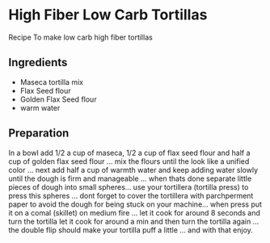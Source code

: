 # High Fiber Low Carb Tortillas
Recipe To make low carb high fiber tortillas

## Ingredients
- Maseca tortilla mix
- Flax Seed flour
- Golden Flax Seed flour
- warm water 

## Preparation
In a bowl add 1/2 a cup of maseca, 1/2 a cup of flax seed flour and half a cup of golden flax seed flour ... mix the flours until the look like a unified color ... next add half a cup of warmth water and keep adding water slowly until the dough is firm and manageable ... when thats done separate little pieces of dough into small spheres... use your tortillera (tortilla press) to press this spheres ... dont forget to cover the tortillera with parchperment paper to avoid the dough for being stuck on your machine... when press put it on a comal (skillet) on medium fire ... let it cook for around 8 seconds and turn the tortilla  let it cook for around a min and then turn the tortilla again ... the double flip should make your tortilla puff a little ... and with that enjoy.
